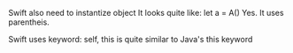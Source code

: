 Swift also need to instantize object
It looks quite like:
	let a = A()
Yes. It uses parentheis.


Swift uses keyword: self, this is quite similar to Java's this keyword
